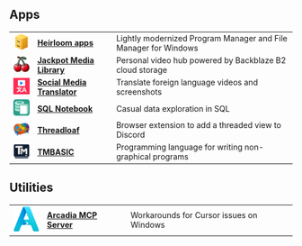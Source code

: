 ## Apps

<table>
<tr>
<td align="center"><a href="https://github.com/brianluft/heirloom"><img src="icons/winfile.png" width="48"></a></td>
<td><a href="https://github.com/brianluft/heirloom"><b>Heirloom apps</b></a></td>
<td>Lightly modernized Program Manager and File Manager for Windows</td>
</tr>
<tr>
<td align="center"><a href="https://github.com/brianluft/jackpot"><img src="icons/jackpot.png" width="48"></a></td>
<td><a href="https://github.com/brianluft/jackpot"><b>Jackpot Media Library</b></a></td>
<td>Personal video hub powered by Backblaze B2 cloud storage</td>
</tr>
<tr>
<td align="center"><a href="https://github.com/brianluft/social-media-translator"><img src="icons/social-media-translator.png" width="48"></a></td>
<td><a href="https://github.com/brianluft/social-media-translator"><b>Social Media Translator</b></a></td>
<td>Translate foreign language videos and screenshots</td>
</tr>
<tr>
<td align="center"><a href="https://github.com/brianluft/sqlnotebook"><img src="icons/sqlnotebook.png" width="48"></a></td>
<td><a href="https://github.com/brianluft/sqlnotebook"><b>SQL Notebook</b></a></td>
<td>Casual data exploration in SQL</td>
</tr>
<tr>
<td align="center"><a href="https://github.com/brianluft/threadloaf"><img src="icons/threadloaf.png" width="48"></a></td>
<td><a href="https://github.com/brianluft/threadloaf"><b>Threadloaf</b></a></td>
<td>Browser extension to add a threaded view to Discord</td>
</tr>
<tr>
<td align="center"><a href="https://github.com/tmbasic/tmbasic"><img src="icons/tmbasic.png" width="48"></a></td>
<td><a href="https://github.com/tmbasic/tmbasic"><b>TMBASIC</b></a></td>
<td>Programming language for writing non-graphical programs</td>
</tr>
</table>

## Utilities

<table>
<tr>
<td align="center"><a href="https://github.com/brianluft/arcadia"><img src="icons/arcadia.png" width="48"></a></td>
<td><a href="https://github.com/brianluft/heirloom"><b>Arcadia MCP Server</b></a></td>
<td>Workarounds for Cursor issues on Windows</td>
</tr>
</table>
